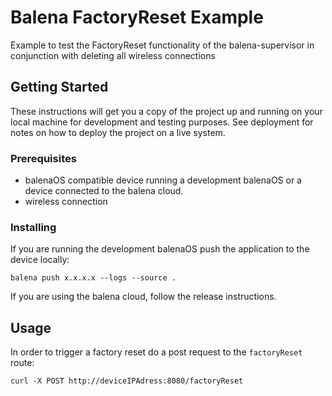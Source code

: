 # Balena FactoryReset Example

Example to test the FactoryReset functionality of the balena-supervisor in conjunction with deleting all wireless connections

## Getting Started

These instructions will get you a copy of the project up and running on your local machine for development and testing purposes. See deployment for notes on how to deploy the project on a live system.

### Prerequisites

 * balenaOS compatible device running a development balenaOS or a device connected to the balena cloud.
 * wireless connection


### Installing

If you are running the development balenaOS push the application to the device locally:

```
balena push x.x.x.x --logs --source .
```

If you are using the balena cloud, follow the release instructions.

## Usage

In order to trigger a factory reset do a post request to the `factoryReset` route:

```
curl -X POST http://deviceIPAdress:8080/factoryReset
```